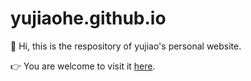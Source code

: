 # yujiaohe.github.io

👋 Hi, this is the respository of yujiao's personal website.

👉 You are welcome to visit it [here](https://yujiaohe.github.io/).
